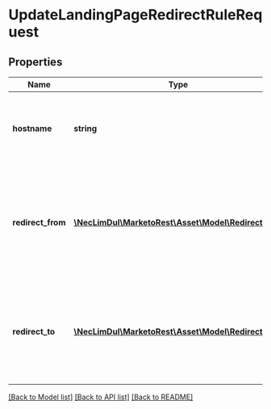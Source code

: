 # UpdateLandingPageRedirectRuleRequest

## Properties
Name | Type | Description | Notes
------------ | ------------- | ------------- | -------------
**hostname** | **string** | The hostname for the landing pages.  Branding domain or alias.  Max 255 characters | [optional] 
**redirect_from** | [**\NecLimDul\MarketoRest\Asset\Model\RedirectFrom**](RedirectFrom.md) | JSON representation of redirect from landing page, with members &#39;type&#39; which may be &#39;landingPageId&#39; or &#39;path&#39;, and &#39;value&#39; | [optional] 
**redirect_to** | [**\NecLimDul\MarketoRest\Asset\Model\RedirectTo**](RedirectTo.md) | JSON representation of redirect to landing page, with members &#39;type&#39; which may be &#39;landingPageId&#39; or &#39;url&#39;, and &#39;value&#39; | [optional] 

[[Back to Model list]](../README.md#documentation-for-models) [[Back to API list]](../README.md#documentation-for-api-endpoints) [[Back to README]](../README.md)


